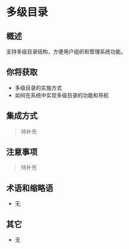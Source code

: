 # 多级目录

## 概述

支持多级目录结构，方便用户组织和管理系统功能。

## 你将获取

- 多级目录的实施方式
- 如何在系统中实现多级目录的功能和导航


## 集成方式

> 待补充

## 注意事项

> 待补充

## 术语和缩略语

- 无

## 其它

- 无
